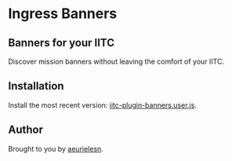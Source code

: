 # Ingress Banners

## Banners for your IITC

Discover mission banners without leaving the comfort of your IITC.

## Installation

Install the most recent version: [iitc-plugin-banners.user.js][iitc-plugin-banners.user.js].

## Author

Brought to you by [aeurielesn][aeurielesn].

[aeurielesn]: https://aeurielesn.github.io/iitc-plugin-banners/aeurielesn
[iitc-plugin-banners.user.js]: https://github.com/aeurielesn/iitc-plugin-banners/raw/master/iitc-plugin-banners.user.js

